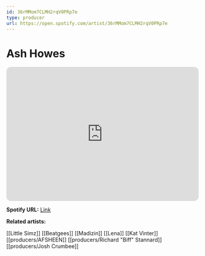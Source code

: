 ```yaml
---
id: 36rMMom7CLMH2rqV0PRp7e
type: producer
url: https://open.spotify.com/artist/36rMMom7CLMH2rqV0PRp7e
---
```

# Ash Howes

<iframe style="border-radius:12px" src="https://open.spotify.com/embed/artist/36rMMom7CLMH2rqV0PRp7e" width="100%" height="352" frameBorder="0" allowfullscreen="" allow="autoplay; clipboard-write; encrypted-media; fullscreen; picture-in-picture" loading="lazy"></iframe>

**Spotify URL:** [Link](https://open.spotify.com/artist/36rMMom7CLMH2rqV0PRp7e)

**Related artists:**

[[Little Simz]]
[[Beatgees]]
[[Madizin]]
[[Lena]]
[[Kat Vinter]]
[[producers/AFSHEEN]]
[[producers/Richard "Biff" Stannard]]
[[producers/Josh Crumbee]]
